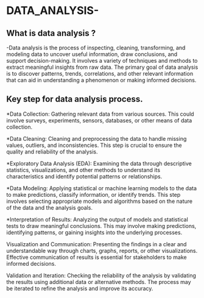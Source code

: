 # DATA_ANALYSIS-
## What is data analysis ?
-Data analysis is the process of inspecting, cleaning, transforming, and modeling data to uncover useful information, draw conclusions, and support decision-making. It involves a variety of techniques and methods to extract meaningful insights from raw data. The primary goal of data analysis is to discover patterns, trends, correlations, and other relevant information that can aid in understanding a phenomenon or making informed decisions.
## Key step for data analysis process.
*Data Collection: Gathering relevant data from various sources. This could involve surveys, experiments, sensors, databases, or other means of data collection.

*Data Cleaning: Cleaning and preprocessing the data to handle missing values, outliers, and inconsistencies. This step is crucial to ensure the quality and reliability of the analysis.

*Exploratory Data Analysis (EDA): Examining the data through descriptive statistics, visualizations, and other methods to understand its characteristics and identify potential patterns or relationships.

*Data Modeling: Applying statistical or machine learning models to the data to make predictions, classify information, or identify trends. This step involves selecting appropriate models and algorithms based on the nature of the data and the analysis goals.

*Interpretation of Results: Analyzing the output of models and statistical tests to draw meaningful conclusions. This may involve making predictions, identifying patterns, or gaining insights into the underlying processes.

Visualization and Communication: Presenting the findings in a clear and understandable way through charts, graphs, reports, or other visualizations. Effective communication of results is essential for stakeholders to make informed decisions.

Validation and Iteration: Checking the reliability of the analysis by validating the results using additional data or alternative methods. The process may be iterated to refine the analysis and improve its accuracy.
